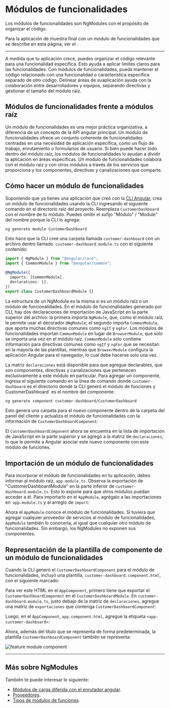 # Módulos de funcionalidades

Los módulos de funcionalidades son NgModules con el propósito de organizar el código.

Para la aplicación de muestra final con un módulo de funcionalidades que se describe en esta página,
ver el <live-example> </live-example>.

<hr>

A medida que tu aplicación crece, puedes organizar el código relevante para una funcionalidad específica. Esto ayuda a aplicar límites claros para las funcionalidades. Con módulos de funcionalidades,
pueds mantener el código relacionado con una funcionalidad o característica específica
separado de otro código. Delinear áreas de suaplicación ayuda con la colaboración entre desarrolladores y equipos, separando directivas y gestionar el tamaño del módulo raíz.

## Módulos de funcionalidades frente a módulos raíz

Un módulo de funcionalidades es una mejor práctica organizativa, a diferencia de un concepto de la API angular principal. Un módulo de funcionalidades ofrece un conjunto coherente de funcionalidades centradas en una necesidad de aplicación específica, como un flujo de trabajo, enrutamiento o formularios de usuario. Si bien puede hacer todo dentro del módulo raíz, los módulos de funcionalidades lo ayudan a dividir la aplicación en áreas específicas. Un módulo de funcionalidades colabora con el módulo raíz y con otros módulos a través de los servicios que proporciona y los componentes, directivas y canalizaciones que comparte.

## Cómo hacer un módulo de funcionalidades

Suponiendo que ya tienes una aplicación que creó con la [CLI Angular](cli), crea un módulo de funcionalidades usando la CLI ingresando el siguiente comando en el directorio raíz del proyecto. Reemplaza `CustomerDashboard` con el nombre de tu módulo. Puedes omitir el sufijo "Módulo" / "Module" del nombre porque la CLI lo agrega:

```sh
ng generate module CustomerDashboard

```

Esto hace que la CLI cree una carpeta llamada `customer-dashboard` con un archivo dentro llamado` customer-dashboard.module.ts` con el siguiente contenido:

```typescript
import { NgModule } from "@angular/core";
import { CommonModule } from "@angular/common";

@NgModule({
  imports: [CommonModule],
  declarations: [],
})
export class CustomerDashboardModule {}
```

La estructura de un NgModule es la misma si es un módulo raíz o un módulo de funcionalidades. En el módulo de funcionalidades generado por CLI, hay dos declaraciones de importación de JavaScript en la parte superior del archivo: la primera importa `NgModule`, que, como el módulo raíz, le permite usar el decorador `@NgModule`; el segundo importa `CommonModule`, que aporta muchas directivas comunes como `ngIf` y `ngFor`. Los módulos de funcionalidades importan `CommonModule` en lugar de `BrowserModule`, que solo se importa una vez en el módulo raíz. `CommonModule` solo contiene información para directivas comunes como `ngIf` y `ngFor` que se necesitan en la mayoría de las plantillas, mientras que `BrowserModule` configura la aplicación Angular para el navegador, lo cual debe hacerse solo una vez.

La matriz `declaraciones` está disponible para que agregue declarables, que son componentes, directivas y canalizaciones que pertenecen exclusivamente a este módulo en particular. Para agregar un componente, ingresa el siguiente comando en la línea de comando donde `customer-dashboard` es el directorio donde la CLI generó el módulo de funciones y CustomerDashboard` es el nombre del componente:

```sh
ng generate component customer-dashboard/CustomerDashboard
```

Esto genera una carpeta para el nuevo componente dentro de la carpeta del panel del cliente y actualiza el módulo de funcionalidades con la información de `CustomerDashboardComponent`:

<code-example path="feature-modules/src/app/customer-dashboard/customer-dashboard.module.ts" region="customer-dashboard-component" header="src/app/customer-dashboard/customer-dashboard.module.ts"></code-example>

El `CustomerDashboardComponent` ahora se encuentra en la lista de importación de JavaScript en la parte superior y se agregó a la matriz de `declaraciones`, lo que le permite a Angular asociar este nuevo componente con este módulo de funciones.

## Importación de un módulo de funcionalidades

Para incorporar el módulo de funcionalidades en tu aplicación, debes informar al módulo raíz, `app.module.ts`. Observa la exportación de "CustomerDashboardModule" en la parte inferior de `customer-dashboard.module.ts`. Esto lo expone para que otros módulos puedan acceder a él. Para importarlo en el `AppModule`, agrégalo a las importaciones en` app.module.ts` y al arreglo de `import`:

<code-example path="feature-modules/src/app/app.module.ts" region="app-module" header="src/app/app.module.ts"></code-example>

Ahora el `AppModule` conoce el módulo de funcionalidades. Si tuviera que agregar cualquier proveedor de servicios al módulo de funcionalidades, `AppModule` también lo conocería, al igual que cualquier otro módulo de funcionalidades. Sin embargo, los NgModules no exponen sus componentes.

## Representación de la plantilla de componente de un módulo de funcionalidades

Cuando la CLI generó el `CustomerDashboardComponent` para el módulo de funcionalidades, incluyó una plantilla, `customer-dashboard.component.html`, con el siguiente marcado:

<code-example path="feature-modules/src/app/customer-dashboard/customer-dashboard/customer-dashboard.component.html" region="feature-template" header="src/app/customer-dashboard/customer-dashboard/customer-dashboard.component.html"></code-example>

Para ver este HTML en el `AppComponent`, primero tiene que exportar el `CustomerDashboardComponent` en el `CustomerDashboardModule`. En `customer-dashboard.module.ts`, justo debajo de la matriz de `declaraciones`, agregue una matriz de `exportaciones` que contenga `CustomerDashboardComponent`:

<code-example path="feature-modules/src/app/customer-dashboard/customer-dashboard.module.ts" region="component-exports" header="src/app/customer-dashboard/customer-dashboard.module.ts"></code-example>

Luego, en el `AppComponent`, `app.component.html`, agregue la etiqueta `<app-customer-dashboard>`:

<code-example path="feature-modules/src/app/app.component.html" region="app-component-template" header="src/app/app.component.html"></code-example>

Ahora, además del título que se representa de forma predeterminada, la plantilla `CustomerDashboardComponent` también se representa:

<div class="lightbox">
  <img src="generated/images/guide/feature-modules/feature-module.png" alt="feature module component">
</div>

<hr />

## Más sobre NgModules

También te puede interesar lo siguiente:

- [Módulos de carga diferida con el enrutador angular](guide/lazy-loading-ngmodules).
- [Proveedores](guide/providers).
- [Tipos de módulos de funciones](guide/module-types).
